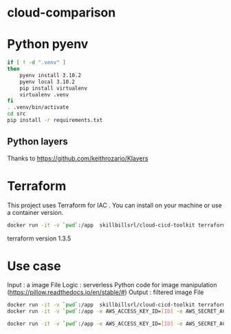 cloud-comparison
================

# Python pyenv

```bash
if [ ! -d ".venv" ]
then
    pyenv install 3.10.2
    pyenv local 3.10.2
    pip install virtualenv
    virtualenv .venv
fi
. .venv/bin/activate
cd src
pip install -r requirements.txt
```

## Python layers

Thanks to https://github.com/keithrozario/Klayers

# Terraform

This project uses Terraform for IAC .
You can install on your machine or use a container version. 

```bash
docker run -it -v `pwd`:/app  skillbillsrl/cloud-cicd-toolkit terraform -help
```

terraform version 1.3.5

# Use case

Input  : a image File
Logic  : serverless Python code for image manipulation (https://pillow.readthedocs.io/en/stable/#)
Output : filtered image File

```bash
docker run -it -v `pwd`:/app  skillbillsrl/cloud-cicd-toolkit terraform -chdir=terraform init
docker run -it -v `pwd`:/app -e AWS_ACCESS_KEY_ID=[ID] -e AWS_SECRET_ACCESS_KEY=[KEY] skillbillsrl/cloud-cicd-toolkit terraform -chdir=terraform apply

docker run -it -v `pwd`:/app -e AWS_ACCESS_KEY_ID=[ID] -e AWS_SECRET_ACCESS_KEY=[KEY] skillbillsrl/cloud-cicd-toolkit aws s3 cp /app/image.png s3://toto-castaldi-00/input/
```